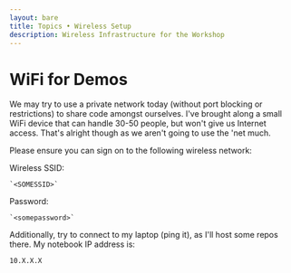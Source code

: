 ```yaml
---
layout: bare
title: Topics • Wireless Setup
description: Wireless Infrastructure for the Workshop
---
```


# WiFi for Demos
We may try to use a private network today (without port blocking or restrictions) to share code amongst ourselves. I've brought along a small WiFi device that can handle 30-50 people, but won't give us Internet access. That's alright though as we aren't going to use the 'net much.

Please ensure you can sign on to the following wireless network:

Wireless SSID:

    `<SOMESSID>`

Password:

    `<somepassword>`
    
Additionally, try to connect to my laptop (ping it), as I'll host some repos there. My notebook IP address is:

    10.X.X.X
